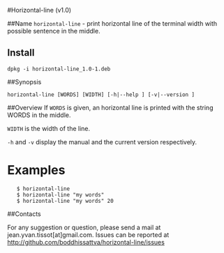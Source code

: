 #Horizontal-line (v1.0) 

##Name
`horizontal-line` - print horizontal line of the terminal width with possible sentence in the middle.

## Install

    dpkg -i horizontal-line_1.0-1.deb

##Synopsis

    horizontal-line [WORDS] [WIDTH] [-h|--help ] [-v|--version ]

##Overview
If `WORDS` is given, an horizontal line is printed with the string WORDS in the middle.

`WIDTH` is the width of the line.

`-h` and `-v` display the manual and the current version respectively.

# Examples
       $ horizontal-line
       $ horizontal-line "my words"
       $ horizontal-line "my words" 20

##Contacts

For any suggestion or question, please send a mail at jean.yvan.tissot[at]gmail.com. Issues can be reported at http://github.com/boddhissattva/horizontal-line/issues
